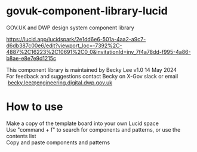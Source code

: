 # govuk-component-library-lucid
GOV.UK and DWP design system component library

https://lucid.app/lucidspark/2e1dd6e6-501a-4aa2-a9c7-d6db387c00e6/edit?viewport_loc=-7392%2C-4887%2C16223%2C10691%2C0_0&invitationId=inv_7f4a78dd-f995-4a86-b8ae-e8e7e9d1215c 

This component library is maintained by Becky Lee v1.0 14 May 2024<br>
For feedback and suggestions contact Becky on X-Gov slack or email<br>
 becky.lee@engineering.digital.dwp.gov.uk

# How to use

Make a copy of the template board into your own Lucid space<br>
Use "command + f" to search for components and patterns, or use the contents list<br>
Copy and paste components and patterns



